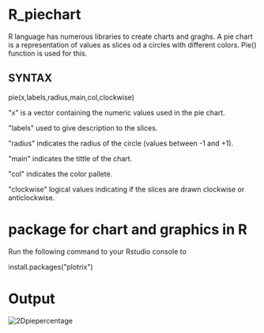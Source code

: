 # R_piechart
R language has numerous libraries to create charts and graghs. A pie chart is a representation of values as slices od a circles with different colors. Pie() function is used for this.

## SYNTAX

pie(x,labels,radius,main,col,clockwise)

"x" is a vector containing the numeric values used in the pie chart.

"labels" used to give description to the slices.

"radius" indicates the radius of the circle (values between -1 and +1).

"main" indicates the tittle of the chart.

"col" indicates the color pallete.

"clockwise" logical values indicating if the slices are drawn clockwise or anticlockwise.

# package for chart and graphics in R
Run the following command to your Rstudio console to 

install.packages("plotrix")

# Output
![2Dpiepercentage](https://user-images.githubusercontent.com/70443251/112511524-7e749300-8db8-11eb-9446-919e630a8a72.png)
